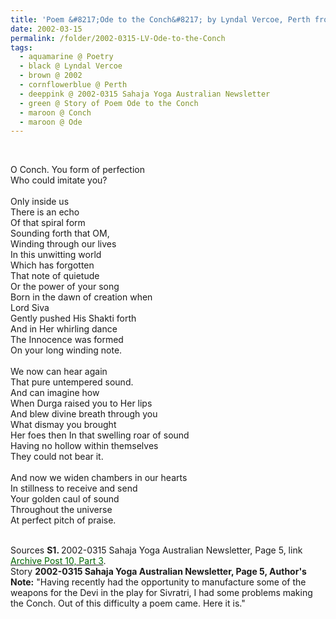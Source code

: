 ```yaml
---
title: 'Poem &#8217;Ode to the Conch&#8217; by Lyndal Vercoe, Perth from 2002-0315 Sahaja Yoga Australian Newsletter, Page 5'
date: 2002-03-15
permalink: /folder/2002-0315-LV-Ode-to-the-Conch
tags:
  - aquamarine @ Poetry
  - black @ Lyndal Vercoe
  - brown @ 2002
  - cornflowerblue @ Perth
  - deeppink @ 2002-0315 Sahaja Yoga Australian Newsletter
  - green @ Story of Poem Ode to the Conch
  - maroon @ Conch
  - maroon @ Ode
---
```


<br>

<p>
O Conch.
You form of perfection<br>
Who could imitate you?<br>
<br>
Only inside us<br>
There is an echo<br>
Of that spiral form<br>
Sounding forth that OM,<br>
Winding through our lives<br>
In this unwitting world<br>
Which has forgotten<br>
That note of quietude<br>
Or the power of your song<br>
Born in the dawn of creation when<br>
Lord Siva<br>
Gently pushed His Shakti forth<br>
And in Her whirling dance<br>
The Innocence was formed<br>
On your long winding note.<br>
<br>
We now can hear again<br>
That pure untempered sound.<br>
And can imagine how<br>
When Durga raised you to Her lips<br>
And blew divine breath through you<br>
What dismay you brought<br>
Her foes then In that swelling roar of sound<br>
Having no hollow within themselves<br>
They could not bear it.<br>
<br>
And now we widen chambers in our hearts<br>
In stillness to receive and send<br>
Your golden caul of sound<br>
Throughout the universe<br>
At perfect pitch of praise.<br>
</p>

<br>

<wave-list>
<list-title color="DarkSeaGreen" width="40">Sources</list-title>
  <list-item color="BlanchedAlmond"  width="280"><b>S1. </b> 2002-0315 Sahaja Yoga Australian Newsletter, Page 5, link <a href="https://seven-teams.github.io/archives/2023/0817"><font color="DarkGreen">Archive Post 10, Part 3</font></a>.</list-item>
</wave-list>

<br>

<wave-list>
<list-title color="DarkSeaGreen" width="25">Story</list-title>
  <list-item color="BlanchedAlmond"  width="280"><b>2002-0315 Sahaja Yoga Australian Newsletter, Page 5, Author's Note:</b> "Having recently had the opportunity to manufacture some of the weapons for the Devi in the play for Sivratri, I had some problems making the Conch. Out of this difficulty a poem came. Here it is."</list-item>
</wave-list>